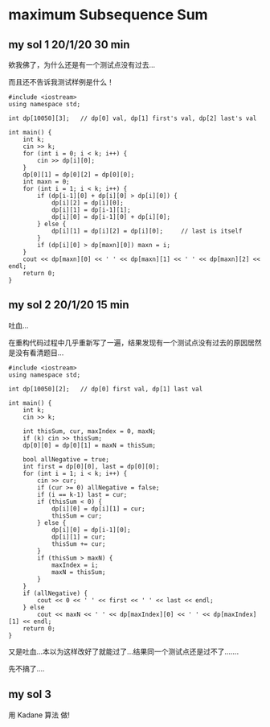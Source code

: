 # maximum Subsequence Sum

## my sol 1     20/1/20     30 min

欸我佛了，为什么还是有一个测试点没有过去...

而且还不告诉我测试样例是什么！

```
#include <iostream>
using namespace std;

int dp[10050][3];   // dp[0] val, dp[1] first's val, dp[2] last's val

int main() {
    int k;
    cin >> k;
    for (int i = 0; i < k; i++) {
        cin >> dp[i][0];
    }
    dp[0][1] = dp[0][2] = dp[0][0];
    int maxn = 0;
    for (int i = 1; i < k; i++) {
        if (dp[i-1][0] + dp[i][0] > dp[i][0]) {
            dp[i][2] = dp[i][0];
            dp[i][1] = dp[i-1][1];
            dp[i][0] = dp[i-1][0] + dp[i][0];
        } else {
            dp[i][1] = dp[i][2] = dp[i][0];     // last is itself
        }
        if (dp[i][0] > dp[maxn][0]) maxn = i;
    }
    cout << dp[maxn][0] << ' ' << dp[maxn][1] << ' ' << dp[maxn][2] << endl;
    return 0;
}
```

## my sol 2     20/1/20     15 min

吐血...

在重构代码过程中几乎重新写了一遍，结果发现有一个测试点没有过去的原因居然是没有看清题目...

```
#include <iostream>
using namespace std;

int dp[10050][2];   // dp[0] first val, dp[1] last val

int main() {
    int k;
    cin >> k;

    int thisSum, cur, maxIndex = 0, maxN;
    if (k) cin >> thisSum;
    dp[0][0] = dp[0][1] = maxN = thisSum;

    bool allNegative = true;
    int first = dp[0][0], last = dp[0][0];
    for (int i = 1; i < k; i++) {
        cin >> cur;
        if (cur >= 0) allNegative = false;
        if (i == k-1) last = cur;
        if (thisSum < 0) {
            dp[i][0] = dp[i][1] = cur;
            thisSum = cur;
        } else {
            dp[i][0] = dp[i-1][0];
            dp[i][1] = cur;
            thisSum += cur;  
        }
        if (thisSum > maxN) {
            maxIndex = i;
            maxN = thisSum;
        }
    }
    if (allNegative) {
        cout << 0 << ' ' << first << ' ' << last << endl;
    } else
        cout << maxN << ' ' << dp[maxIndex][0] << ' ' << dp[maxIndex][1] << endl;
    return 0;
}
```

又是吐血...本以为这样改好了就能过了...结果同一个测试点还是过不了.......

先不搞了....


## my sol 3 

用 Kadane 算法 做!